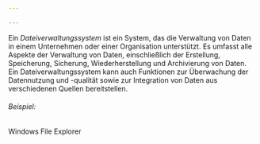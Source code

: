 ```yaml
---

---
```


Ein _Dateiverwaltungssystem_ ist ein System, das die Verwaltung von Daten in einem Unternehmen oder einer Organisation unterstützt. Es umfasst alle Aspekte der Verwaltung von Daten, einschließlich der Erstellung, Speicherung, Sicherung, Wiederherstellung und Archivierung von Daten. Ein Dateiverwaltungssystem kann auch Funktionen zur Überwachung der Datennutzung und -qualität sowie zur Integration von Daten aus verschiedenen Quellen bereitstellen.

###### Beispiel:
Windows File Explorer


